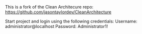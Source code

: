  This is a fork of the Clean Architecure repo:
 https://github.com/jasontaylordev/CleanArchitecture
 
 Start project and login using the following credentials:
 Username: administrator@localhost
 Password: Administrator1!